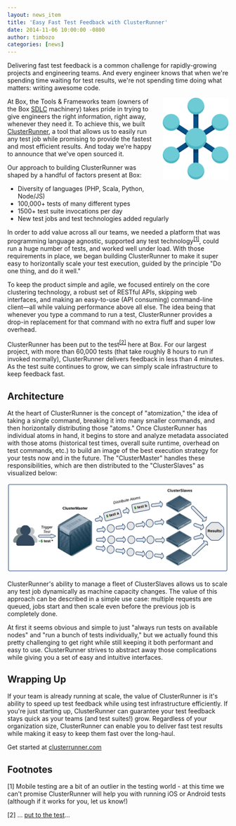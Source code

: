 ```yaml
---
layout: news_item
title: 'Easy Fast Test Feedback with ClusterRunner'
date: 2014-11-06 10:00:00 -0800
author: timbozo
categories: [news]
---
```

Delivering fast test feedback is a common challenge for rapidly-growing projects and engineering teams. And every engineer knows that when we're spending time waiting for test results, we're not spending time doing what matters: writing awesome code.  

<img style="float:right; width:150px; margin-left:10px; margin-bottom:20px;" src="/img/box_clusterrunner_lrg.png">

At Box, the Tools & Frameworks team (owners of the Box [SDLC](http://en.wikipedia.org/wiki/Software_development_process) machinery) takes pride in trying to give engineers the right information, right away, whenever they need it. To achieve this, we built [ClusterRunner](http://www.clusterrunner.com), a tool that allows us to easily run any test job while promising to provide the fastest and most efficient results. And today we're happy to announce that we've open sourced it.

Our approach to building ClusterRunner was shaped by a handful of factors present at Box:

- Diversity of languages (PHP, Scala, Python, Node/JS)
- 100,000+ tests of many different types
- 1500+ test suite invocations per day
- New test jobs and test technologies added regularly

In order to add value across all our teams, we needed a platform that was programming language agnostic, supported any test technology<sup><a href="#1">[1]</a></sup>, could run a huge number of tests, and worked well under load. With those requirements in place, we began building ClusterRunner to make it super easy to horizontally scale your test execution, guided by the principle "Do one thing, and do it well."  

To keep the product simple and agile, we focused entirely on the core clustering technology, a robust set of RESTful APIs, skipping web interfaces, and making an easy-to-use (API consuming) command-line client—all while valuing performance above all else. The idea being that whenever you type a command to run a test, ClusterRunner provides a drop-in replacement for that command with no extra fluff and super low overhead.

ClusterRunner has been put to the test<sup><a href="#2">[2]</a></sup> here at Box. For our largest project, with more than 60,000 tests (that take roughly 8 hours to run if invoked normally), ClusterRunner delivers feedback in less than 4 minutes. As the test suite continues to grow, we can simply scale infrastructure to keep feedback fast. 

## Architecture
At the heart of ClusterRunner is the concept of "atomization," the idea of taking a single command, breaking it into many smaller commands, and then horizontally distributing those "atoms." Once ClusterRunner has individual atoms in hand, it begins to store and analyze metadata associated with those atoms (historical test times, overall suite runtime, overhead on test commands, etc.) to build an image of the best execution strategy for your tests now and in the future. The "ClusterMaster" handles these responsibilities, which are then distributed to the "ClusterSlaves" as visualized below:

![test](/img/CR-blog-atomization.png)

ClusterRunner's ability to manage a fleet of ClusterSlaves allows us to scale any test job dynamically as machine capacity changes. The value of this approach can be described in a simple use case: multiple requests are queued, jobs start and then scale even before the previous job is completely done. 

At first it seems obvious and simple to just "always run tests on available nodes" and "run a bunch of tests individually," but we actually found this pretty challenging to get right while still keeping it both performant and easy to use. ClusterRunner strives to abstract away those complications while giving you a set of easy and intuitive interfaces.

## Wrapping Up

If your team is already running at scale, the value of ClusterRunner is it's ability to speed up test feedback while using test infrastructure efficiently. If you're just starting up, ClusterRunner can guarantee your test feedback stays quick as your teams (and test suites!) grow. Regardless of your organization size, ClusterRunner can enable you to deliver fast test results while making it easy to keep them fast over the long-haul. 

Get started at [clusterrunner.com](http://www.clusterrunner.com/)

## Footnotes

<a name="1">[1]</a> Mobile testing are a bit of an outlier in the testing world - at this time we can't promise ClusterRunner will help you with running iOS or Android tests (although if it works for you, let us know!)

<a name="2">[2]</a> ... [put to the test](/img/meme-duck.gif)...
